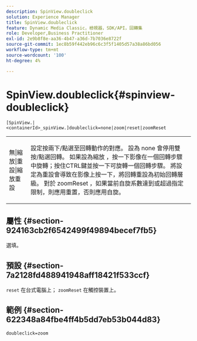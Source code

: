 ```yaml
---
description: SpinView.doubleclick
solution: Experience Manager
title: SpinView.doubleclick
feature: Dynamic Media Classic，檢視器，SDK/API，回轉集
role: Developer,Business Practitioner
exl-id: 2e9b8f8e-aa36-4b47-a36d-7b7036e8722f
source-git-commit: 1ec8b59f442eb96c6c3f5f1405d57a38a86bd056
workflow-type: tm+mt
source-wordcount: '100'
ht-degree: 4%

---
```


# SpinView.doubleclick{#spinview-doubleclick}

`[SpinView.|<containerId>_spinView.]doubleclick=none|zoom|reset|zoomReset`

<table id="table_E314540D347D47699C04EB80D20C0721"> 
 <tbody> 
  <tr> 
   <td colname="col1"> <p> <span class="codeph"> 無|縮放|重設|縮放重設  </span> </p> </td> 
   <td colname="col2"> <p> 設定按兩下/點選至回轉動作的對應。 設為<span class="codeph"> none </span>會停用雙按/點選回轉。 如果設為<span class="codeph">縮放</span> ，按一下影像在一個回轉步驟中旋轉；按住CTRL鍵並按一下可旋轉一個回轉步驟。 將設定為<span class="codeph">重設</span>會導致在影像上按一下，將回轉重設為初始回轉層級。 對於<span class="codeph"> zoomReset </span>，如果當前自旋系數達到或超過指定限制，則應用重置，否則應用自旋。 </p> </td> 
  </tr> 
 </tbody> 
</table>

## 屬性 {#section-924163cb2f6542499f49894becef7fb5}

選填。

## 預設 {#section-7a2128fd488941948aff18421f533ccf}

`reset` 在台式電腦上； `zoomReset` 在觸控裝置上。

## 範例 {#section-622348a84fbe4ff4b5dd7eb53b044d83}

`doubleclick=zoom`
